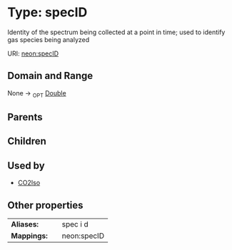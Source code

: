 
# Type: specID


Identity of the spectrum being collected at a point in time; used to identify gas species being analyzed

URI: [neon:specID](https://data.neonscience.org/specID)


## Domain and Range

None ->  <sub>OPT</sub> [Double](types/Double.md)

## Parents


## Children


## Used by

 * [CO2Iso](CO2Iso.md)

## Other properties

|  |  |  |
| --- | --- | --- |
| **Aliases:** | | spec i d |
| **Mappings:** | | neon:specID |

